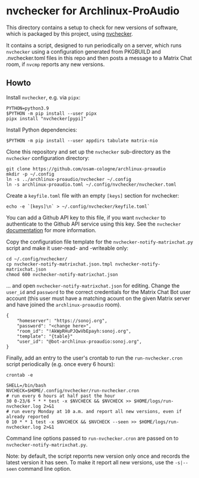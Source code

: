 # nvchecker for Archlinux-ProAudio

This directory contains a setup to check for new versions of software, which is
packaged by this project, using [nvchecker].

It contains a script, designed to run periodically on a server, which runs
`nvchecker` using a configuration generated from PKGBUILD and .nvchecker.toml files
in this repo and then posts a message to a Matrix Chat room, if `nvcmp` reports any
new versions.

## Howto

Install `nvchecker`, e.g. via `pipx`:

```con
PYTHON=python3.9
$PYTHON -m pip install --user pipx
pipx install "nvchecker[pypi]"
```

Install Python dependencies:

```con
$PYTHON -m pip install --user appdirs tabulate matrix-nio
```

Clone this repository and set up the `nvchecker` sub-directory as the
`nvchecker` configuration directory:

```con
git clone https://github.com/osam-cologne/archlinux-proaudio
mkdir -p ~/.config
ln -s ../archlinux-proaudio/nvchecker ~/.config
ln -s archlinux-proaudio.toml ~/.config/nvchecker/nvchecker.toml
```

Create a `keyfile.toml` file with an empty `[keys]` section for nvchecker:

```con
echo -e `[keys]\n` > ~/.config/nvchecker/keyfile.toml`
```

You can add a Github API key to this file, if you want `nvchecker` to
authenticate to the Github API service using this key. See the `nvchecker`
[documentation](https://nvchecker.readthedocs.io/en/latest/usage.html#configuration-table)
for more information.

Copy the configuration file template for the `nvchecker-notify-matrixchat.py`
script and make it user-read- and -writeable only:

```con
cd ~/.config/nvchecker/
cp nvchecker-notify-matrixchat.json.tmpl nvchecker-notify-matrixchat.json
chmod 600 nvchecker-notify-matrixchat.json
```

... and open `nvchecker-notify-matrixchat.json` for editing. Change the
`user_id` and `password` to the correct credentials for the Matrix Chat Bot
user account (this user must have a matching acount on the given Matrix server
and have joined the `archlinux-proaudio` room).

```
{
    "homeserver": "https://sonoj.org",
    "password": "<change here>",
    "room_id": "!AkWpRHuPJQwVbEpayh:sonoj.org",
    "template": "{table}"
    "user_id": "@bot-archlinux-proaudio:sonoj.org",
}
```

Finally, add an entry to the user's crontab to run the `run-nvchecker.cron`
script periodically (e.g. once every 6 hours):

```con
crontab -e
```

```cron
SHELL=/bin/bash
NVCHECK=$HOME/.config/nvchecker/run-nvchecker.cron
# run every 6 hours at half past the hour
30 0-23/6 * * * test -x $NVCHECK && $NVCHECK >> $HOME/logs/run-nvchecker.log 2>&1
# run every Monday at 10 a.m. and report all new versions, even if already reported
0 10 * * 1 test -x $NVCHECK && $NVCHECK --seen >> $HOME/logs/run-nvchecker.log 2>&1
```

Command line options passed to `run-nvchecker.cron` are passed on to
`nvchecker-notify-matrixchat.py`.

Note: by default, the script reporrts new version only once and records the
latest version it has seen. To make it report all new versions, use the
`-s|--seen` command line option.

[nvchecker]: https://github.com/lilydjwg/nvchecker

